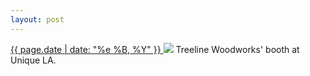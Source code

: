 ```yaml
---
layout: post
---
```


<p>
  <a href="/319">
    <time>{{ page.date | date: "%e %B, %Y" }}</time>
  </a>
  <a href="/319"><img src="{{ site.assets_url }}/319.jpg"/></a>
  <span>Treeline Woodworks' booth at Unique LA.</span>
</p>
